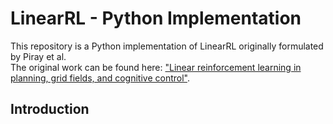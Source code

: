 # LinearRL - Python Implementation
This repository is a Python implementation of LinearRL originally formulated by Piray et al. <br>
The original work can be found here: ["Linear reinforcement learning in planning, grid fields, and cognitive control"](https://www.nature.com/articles/s41467-021-25123-3). 
## Introduction
